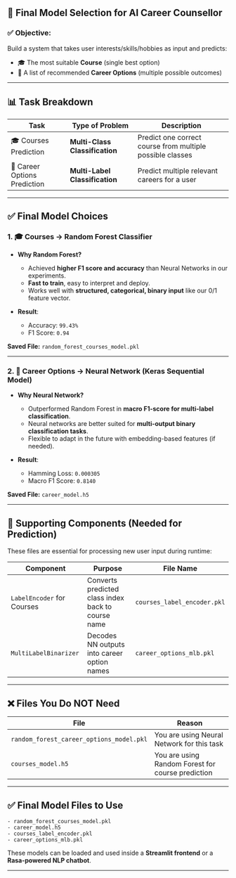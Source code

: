 

## 🎯 Final Model Selection for AI Career Counsellor

### ✅ Objective:

Build a system that takes user interests/skills/hobbies as input and predicts:

* 🎓 The most suitable **Course** (single best option)
* 💼 A list of recommended **Career Options** (multiple possible outcomes)

---

## 📊 Task Breakdown

| Task                         | Type of Problem                | Description                                               |
| ---------------------------- | ------------------------------ | --------------------------------------------------------- |
| 🎓 Courses Prediction        | **Multi-Class Classification** | Predict one correct course from multiple possible classes |
| 💼 Career Options Prediction | **Multi-Label Classification** | Predict multiple relevant careers for a user              |

---

## ✅ Final Model Choices

### 1. 🎓 Courses → **Random Forest Classifier**

* **Why Random Forest?**

  * Achieved **higher F1 score and accuracy** than Neural Networks in our experiments.
  * **Fast to train**, easy to interpret and deploy.
  * Works well with **structured, categorical, binary input** like our 0/1 feature vector.
* **Result**:

  * Accuracy: `99.43%`
  * F1 Score: `0.94`

**Saved File:**
`random_forest_courses_model.pkl`

---

### 2. 💼 Career Options → **Neural Network (Keras Sequential Model)**

* **Why Neural Network?**

  * Outperformed Random Forest in **macro F1-score for multi-label classification**.
  * Neural networks are better suited for **multi-output binary classification tasks**.
  * Flexible to adapt in the future with embedding-based features (if needed).
* **Result**:

  * Hamming Loss: `0.000305`
  * Macro F1 Score: `0.8140`

**Saved File:**
`career_model.h5`

---

## 🧩 Supporting Components (Needed for Prediction)

These files are essential for processing new user input during runtime:

| Component                   | Purpose                                            | File Name                   |
| --------------------------- | -------------------------------------------------- | --------------------------- |
| `LabelEncoder` for Courses  | Converts predicted class index back to course name | `courses_label_encoder.pkl` |
| `MultiLabelBinarizer`       | Decodes NN outputs into career option names        | `career_options_mlb.pkl`    |

---

## ❌ Files You Do NOT Need

| File                                     | Reason                                            |
| ---------------------------------------- | ------------------------------------------------- |
| `random_forest_career_options_model.pkl` | You are using Neural Network for this task        |
| `courses_model.h5`                       | You are using Random Forest for course prediction |

---

## ✅ Final Model Files to Use

```
- random_forest_courses_model.pkl
- career_model.h5
- courses_label_encoder.pkl
- career_options_mlb.pkl
```

These models can be loaded and used inside a **Streamlit frontend** or a **Rasa-powered NLP chatbot**.

---


